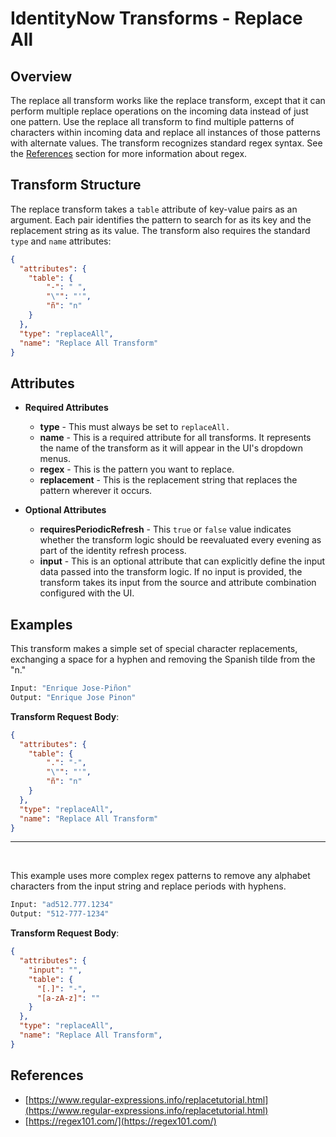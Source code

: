# IdentityNow Transforms - Replace All

## Overview

The replace all transform works like the replace transform, except that it can perform multiple replace operations on the incoming data instead of just one pattern. Use the replace all transform to find multiple patterns of characters within incoming data and replace all instances of those patterns with alternate values. The transform recognizes standard regex syntax. See the [References](#references) section for more information about regex.

## Transform Structure

The replace transform takes a `table` attribute of key-value pairs as an argument. Each pair identifies the pattern to search for as its key and the replacement string as its value. The transform also requires the standard `type` and `name` attributes:

```json
{
  "attributes": {
    "table": {
        "-": " ",
        "\"": "'",
        "ñ": "n"
    }
  },
  "type": "replaceAll",
  "name": "Replace All Transform"
}
```

## Attributes

- **Required Attributes**
  - **type** - This must always be set to `replaceAll.`
  - **name** - This is a required attribute for all transforms. It represents the name of the transform as it will appear in the UI's dropdown menus.
  - **regex** - This is the pattern you want to replace.
  - **replacement** - This is the replacement string that replaces the pattern wherever it occurs.

- **Optional Attributes**
  - **requiresPeriodicRefresh** - This `true` or `false` value indicates whether the transform logic should be reevaluated every evening as part of the identity refresh process.
  - **input** - This is an optional attribute that can explicitly define the input data passed into the transform logic. If no input is provided, the transform takes its input from the source and attribute combination configured with the UI.

## Examples

This transform makes a simple set of special character replacements, exchanging a space for a hyphen and removing the Spanish tilde from the "n."

```bash
Input: "Enrique Jose-Piñon"
Output: "Enrique Jose Pinon"
```

**Transform Request Body**:

```json
{
  "attributes": {
    "table": {
        ".": "-",
        "\"": "'",
        "ñ": "n"
    }
  },
  "type": "replaceAll",
  "name": "Replace All Transform"
}
```

---

<p>&nbsp;</p>

This example uses more complex regex patterns to remove any alphabet characters from the input string and replace periods with hyphens.

```bash
Input: "ad512.777.1234"
Output: "512-777-1234"
```

**Transform Request Body**:

```json
{
  "attributes": {
    "input": "",
    "table": {
      "[.]": "-",
      "[a-zA-z]": ""
    }
  },
  "type": "replaceAll",
  "name": "Replace All Transform",
}
```

## References

- [https://www.regular-expressions.info/replacetutorial.html](https://www.regular-expressions.info/replacetutorial.html)
- [https://regex101.com/](https://regex101.com/)
